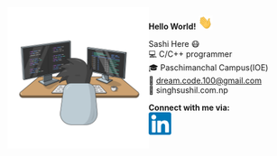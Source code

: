 <img src="./gify.svg" width=250px  align="left">


**Hello World!** <img src = "./hi.gif" width =25 height=25 ><br>

Sashi Here :mask:<br>
:computer: C/C++ programmer<br>
:mortar_board: Paschimanchal Campus(IOE)<br>
:e-mail: dream.code.100@gmail.com<br>
:link: singhsushil.com.np<br>

**Connect with me via:**<br>
[<img src="./index.png" width=40 height = "40">](https://www.linkedin.com/in/singh-sushil-376851178/)

